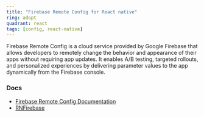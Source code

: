 ```yaml
---
title: "Firebase Remote Config for React native"
ring: adopt
quadrant: react
tags: [config, react-native]
---
```


Firebase Remote Config is a cloud service provided by Google Firebase that allows developers to remotely change the behavior and appearance of their apps without requiring app updates. It enables A/B testing, targeted rollouts, and personalized experiences by delivering parameter values to the app dynamically from the Firebase console.

### Docs

- [Firebase Remote Config Documentation](https://firebase.google.com/docs/remote-config)
- [RNFirebase](https://rnfirebase.io/)

